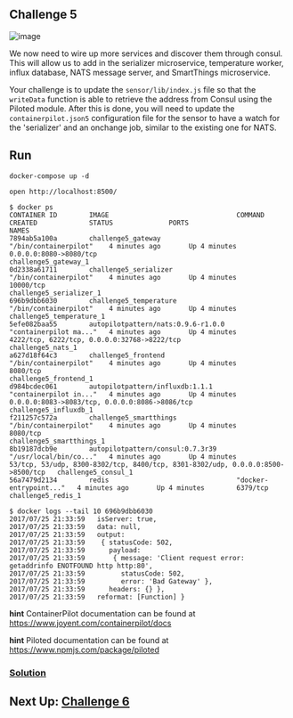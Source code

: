 ## Challenge 5

![image](../images/challenge5.png)

We now need to wire up more services and discover them through consul. This will allow us to add in the serializer microservice, temperature worker, influx database, NATS message server, and SmartThings microservice.

Your challenge is to update the `sensor/lib/index.js` file so that the `writeData` function is able to retrieve the address from Consul using the Piloted module. After this is done, you will need to update the `containerpilot.json5` configuration file for the sensor to have a watch for the 'serializer' and an onchange job, similar to the existing one for NATS.


## Run

`docker-compose up -d`

`open http://localhost:8500/`


```
$ docker ps
CONTAINER ID        IMAGE                                COMMAND                  CREATED             STATUS              PORTS                                                                            NAMES
7894ab5a100a        challenge5_gateway                   "/bin/containerpilot"    4 minutes ago       Up 4 minutes        0.0.0.0:8080->8080/tcp                                                           challenge5_gateway_1
0d2338a61711        challenge5_serializer                "/bin/containerpilot"    4 minutes ago       Up 4 minutes        10000/tcp                                                                        challenge5_serializer_1
696b9dbb6030        challenge5_temperature               "/bin/containerpilot"    4 minutes ago       Up 4 minutes                                                                                         challenge5_temperature_1
5efe082baa55        autopilotpattern/nats:0.9.6-r1.0.0   "containerpilot ma..."   4 minutes ago       Up 4 minutes        4222/tcp, 6222/tcp, 0.0.0.0:32768->8222/tcp                                      challenge5_nats_1
a627d18f64c3        challenge5_frontend                  "/bin/containerpilot"    4 minutes ago       Up 4 minutes        8080/tcp                                                                         challenge5_frontend_1
d984bcdec061        autopilotpattern/influxdb:1.1.1      "containerpilot in..."   4 minutes ago       Up 4 minutes        0.0.0.0:8083->8083/tcp, 0.0.0.0:8086->8086/tcp                                   challenge5_influxdb_1
f211257c572a        challenge5_smartthings               "/bin/containerpilot"    4 minutes ago       Up 4 minutes        8080/tcp                                                                         challenge5_smartthings_1
8b19187dcb9e        autopilotpattern/consul:0.7.3r39     "/usr/local/bin/co..."   4 minutes ago       Up 4 minutes        53/tcp, 53/udp, 8300-8302/tcp, 8400/tcp, 8301-8302/udp, 0.0.0.0:8500->8500/tcp   challenge5_consul_1
56a7479d2134        redis                                "docker-entrypoint..."   4 minutes ago       Up 4 minutes        6379/tcp                                                                         challenge5_redis_1
```

```
$ docker logs --tail 10 696b9dbb6030
2017/07/25 21:33:59   isServer: true,
2017/07/25 21:33:59   data: null,
2017/07/25 21:33:59   output:
2017/07/25 21:33:59    { statusCode: 502,
2017/07/25 21:33:59      payload:
2017/07/25 21:33:59       { message: 'Client request error: getaddrinfo ENOTFOUND http http:80',
2017/07/25 21:33:59         statusCode: 502,
2017/07/25 21:33:59         error: 'Bad Gateway' },
2017/07/25 21:33:59      headers: {} },
2017/07/25 21:33:59   reformat: [Function] }
```


__hint__ ContainerPilot documentation can be found at https://www.joyent.com/containerpilot/docs

__hint__ Piloted documentation can be found at https://www.npmjs.com/package/piloted

### [Solution](./SOLUTION.md)

## Next Up: [Challenge 6](../challenge6/README.md)
